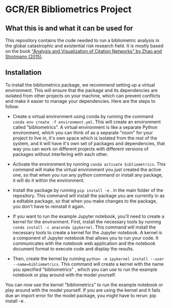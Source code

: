 # GCR/ER Bibliometrics Project

## What this is and what it can be used for
This repository contains the code needed to run a bibliometric analysis in the global catastrophic and existential risk research field. It is mostly based on the book ["Analysis and Visualization of Citation Networks" by Zhao and Strotmann (2015)](https://link.springer.com/book/10.1007/978-3-031-02291-3). 

## Installation

To install the bibliometrics package, we recommend setting up a virtual environment. This will ensure that the package and its dependencies are isolated from other projects on your machine, which can prevent conflicts and make it easier to manage your dependencies. Here are the steps to follow:

* Create a virtual environment using conda by running the command `conda env create -f environment.yml`. This will create an environment called "bibliometrics". A virtual environment is like a separate Python environment, which you can think of as a separate "room" for your project to live in, it's own space which is isolated from the rest of the system, and it will have it's own set of packages and dependencies, that way you can work on different projects with different versions of packages without interfering with each other.

* Activate the environment by running `conda activate bibliometrics`. This command will make the virtual environment you just created the active one, so that when you run any python command or install any package, it will do it within the environment.

* Install the package by running `pip install -e` . in the main folder of the repository. This command will install the package you are currently in as a editable package, so that when you make changes to the package, you don't have to reinstall it again.

* If you want to run the example Jupyter notebook, you'll need to create a kernel for the environment. First, install the necessary tools by running `conda install -c anaconda ipykernel`. This command will install the necessary tools to create a kernel for the Jupyter notebook. A kernel is a component of Jupyter notebook that allows you to run your code. It communicates with the notebook web application and the notebook document format to execute code and display the results.

* Then, create the kernel by running `python -m ipykernel install --user --name=bibliometrics`. This command will create a kernel with the name you specified "bibliometrics" , which you can use to run the example notebook or play around with the model yourself.

You can now use the kernel "bibliometrics" to run the example notebook or play around with the model yourself. If you are using the kernel and it fails due an import error for the model package, you might have to rerun: pip install -e .
